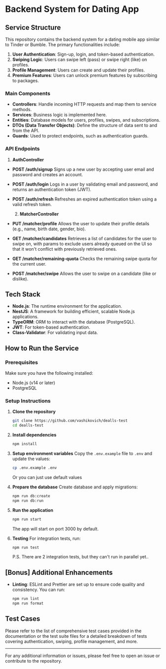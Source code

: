 # Backend System for Dating App

## Service Structure

This repository contains the backend system for a dating mobile app similar to Tinder or Bumble. The primary functionalities include:

1. **User Authentication**: Sign-up, login, and token-based authentication.
2. **Swiping Logic**: Users can swipe left (pass) or swipe right (like) on profiles.
3. **Profile Management**: Users can create and update their profiles.
4. **Premium Features**: Users can unlock premium features by subscribing to packages.

### Main Components

- **Controllers**: Handle incoming HTTP requests and map them to service methods.
- **Services**: Business logic is implemented here.
- **Entities**: Database models for users, profiles, swipes, and subscriptions.
- **DTOs (Data Transfer Objects)**: Define the structure of data sent to and from the API.
- **Guards**: Used to protect endpoints, such as authentication guards.

### API Endpoints

1. **AuthController**

- **POST /auth/signup**
  Signs up a new user by accepting user email and password and creates an account.

- **POST /auth/login**
  Logs in a user by validating email and password, and returns an authentication token (JWT).

- **POST /auth/refresh**
  Refreshes an expired authentication token using a valid refresh token.

  2. **MatcherController**

- **PUT /matcher/profile**
  Allows the user to update their profile details (e.g., name, birth date, gender, bio).

- **GET /matcher/candidates**
  Retrieves a list of candidates for the user to swipe on, with params to exclude users already queued on the UI so that it won't conflict with previously retrieved ones.

- **GET /matcher/remaining-quota**
  Checks the remaining swipe quota for the current user.

- **POST /matcher/swipe**
  Allows the user to swipe on a candidate (like or dislike).

## Tech Stack

- **Node.js**: The runtime environment for the application.
- **NestJS**: A framework for building efficient, scalable Node.js applications.
- **TypeORM**: ORM to interact with the database (PostgreSQL).
- **JWT**: For token-based authentication.
- **Class-Validator**: For validating input data.

## How to Run the Service

### Prerequisites

Make sure you have the following installed:

- Node.js (v14 or later)
- PostgreSQL

### Setup Instructions

1. **Clone the repository**

   ```bash
   git clone https://github.com/vashikovich/dealls-test
   cd dealls-test
   ```

2. **Install dependencies**

   ```bash
   npm install
   ```

3. **Setup environment variables**
   Copy the `.env.example` file to `.env` and update the values:

   ```bash
   cp .env.example .env
   ```

   Or you can just use default values

4. **Prepare the database**
   Create database and apply migrations:

   ```bash
   npm run db:create
   npm run db:run
   ```

5. **Run the application**

   ```bash
   npm run start
   ```

   The app will start on port 3000 by default.

6. **Testing**
   For integration tests, run:
   ```bash
   npm run test
   ```
   P.S. There are 2 integration tests, but they can't run in parallel yet..

## [Bonus] Additional Enhancements

- **Linting**: ESLint and Prettier are set up to ensure code quality and consistency. You can run:
  ```bash
  npm run lint
  npm run format
  ```

## Test Cases

Please refer to the list of comprehensive test cases provided in the documentation or the test suite files for a detailed breakdown of tests covering authentication, swiping, profile management, and more.

---

For any additional information or issues, please feel free to open an issue or contribute to the repository.
